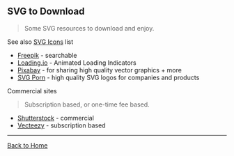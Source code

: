 ## SVG to Download
> Some SVG resources to download and enjoy.

See also [SVG Icons](Icons.md) list

* [Freepik](https://www.freepik.com/) - searchable
* [Loading.io](http://loading.io/) -  Animated Loading Indicators
* [Pixabay](https://pixabay.com/vectors/) - for sharing high quality  vector graphics + more
* [SVG Porn](https://svgporn.com/) - high quality SVG logos for  companies and products
  
Commercial sites
> Subscription based, or one-time fee based.

* [Shutterstock](http://www.shutterstock.com/pt/cat-29-Vectors.html) - commercial
* [Vecteezy](https://www.vecteezy.com/) - subscription based

---
[Back to Home](https://github.com/knbknb/awesome-svg)
